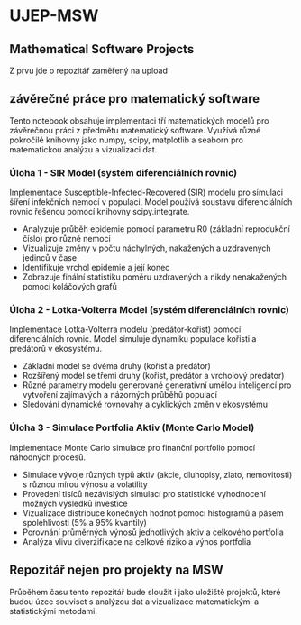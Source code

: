 # UJEP-MSW
## Mathematical Software Projects
Z prvu jde o repozitář zaměřený na upload

## závěrečné práce pro matematický software
Tento notebook obsahuje implementaci tří matematických modelů pro závěrečnou práci z předmětu matematický software. 
Využívá různé pokročilé knihovny jako numpy, scipy, matplotlib a seaborn pro matematickou analýzu a vizualizaci dat.

### Úloha 1 - SIR Model (systém diferenciálních rovnic)
Implementace Susceptible-Infected-Recovered (SIR) modelu pro simulaci šíření infekčních nemocí v populaci. Model používá soustavu diferenciálních rovnic řešenou pomocí knihovny scipy.integrate. 

* Analyzuje průběh epidemie pomocí parametru R0 (základní reprodukční číslo) pro různé nemoci
* Vizualizuje změny v počtu náchylných, nakažených a uzdravených jedinců v čase
* Identifikuje vrchol epidemie a její konec
* Zobrazuje finální statistiku poměru uzdravených a nikdy nenakažených pomocí koláčových grafů

### Úloha 2 - Lotka-Volterra Model (systém diferenciálních rovnic)
Implementace Lotka-Volterra modelu (predátor-kořist) pomocí diferenciálních rovnic. Model simuluje dynamiku populace kořisti a predátorů v ekosystému.

* Základní model se dvěma druhy (kořist a predátor)
* Rozšířený model se třemi druhy (kořist, predátor a vrcholový predátor)
* Různé parametry modelu generované generativní umělou inteligencí pro vytvoření zajímavých a názorných průběhů populací
* Sledování dynamické rovnováhy a cyklických změn v ekosystému

### Úloha 3 - Simulace Portfolia Aktiv (Monte Carlo Model)
Implementace Monte Carlo simulace pro finanční portfolio pomocí náhodných procesů.

* Simulace vývoje různých typů aktiv (akcie, dluhopisy, zlato, nemovitosti) s různou mírou výnosu a volatility
* Provedení tisíců nezávislých simulací pro statistické vyhodnocení možných výsledků investice
* Vizualizace distribuce konečných hodnot pomocí histogramů a pásem spolehlivosti (5% a 95% kvantily)
* Porovnání průměrných výnosů jednotlivých aktiv a celkového portfolia
* Analýza vlivu diverzifikace na celkové riziko a výnos portfolia

## Repozitář nejen pro projekty na MSW
Průběhem času tento repozitář bude sloužit i jako uložiště projektů, které budou úzce souviset s analýzou dat a vizualizace
matematickými a statistickými metodami.
